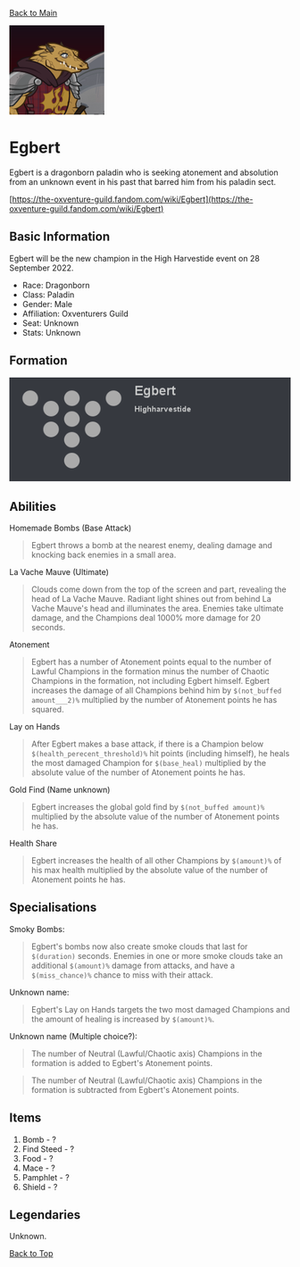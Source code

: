 [Back to Main](index.md)

![Profile Picture](images/profile_egbert.png)
# Egbert
Egbert is a dragonborn paladin who is seeking atonement and absolution from an unknown event in his past that barred him from his paladin sect.

[https://the-oxventure-guild.fandom.com/wiki/Egbert](https://the-oxventure-guild.fandom.com/wiki/Egbert)

## Basic Information
Egbert will be the new champion in the High Harvestide event on 28 September 2022.

* Race: Dragonborn
* Class: Paladin
* Gender: Male
* Affiliation: Oxventurers Guild
* Seat: Unknown
* Stats: Unknown

## Formation
![Formation Layout](images/formation_egbert.png)

## Abilities
Homemade Bombs (Base Attack)
> Egbert throws a bomb at the nearest enemy, dealing damage and knocking back enemies in a small area.

La Vache Mauve (Ultimate)
> Clouds come down from the top of the screen and part, revealing the head of La Vache Mauve. Radiant light shines out from behind La Vache Mauve's head and illuminates the area. Enemies take ultimate damage, and the Champions deal 1000% more damage for 20 seconds.

Atonement
> Egbert has a number of Atonement points equal to the number of Lawful Champions in the formation minus the number of Chaotic Champions in the formation, not including Egbert himself. Egbert increases the damage of all Champions behind him by `$(not_buffed amount___2)%` multiplied by  the number of Atonement points he has squared.

Lay on Hands
> After Egbert makes a base attack, if there is a Champion below `$(health_perecent_threshold)%` hit points (including himself), he heals the most damaged Champion for `$(base_heal)` multiplied by the absolute value of the number of Atonement points he has.

Gold Find (Name unknown)
> Egbert increases the global gold find by `$(not_buffed amount)%` multiplied by the absolute value of the number of Atonement points he has.

Health Share
> Egbert increases the health of all other Champions by `$(amount)%` of his max health multiplied by the absolute value of the number of Atonement points he has.

## Specialisations
Smoky Bombs:
> Egbert's bombs now also create smoke clouds that last for `$(duration)` seconds. Enemies in one or more smoke clouds take an additional `$(amount)%` damage from attacks, and have a `$(miss_chance)%` chance to miss with their attack.

Unknown name:
> Egbert's Lay on Hands targets the two most damaged Champions and the amount of healing is increased by `$(amount)%`.

Unknown name (Multiple choice?):
> The number of Neutral (Lawful/Chaotic axis) Champions in the formation is added to Egbert's Atonement points.

> The number of Neutral (Lawful/Chaotic axis) Champions in the formation is subtracted from Egbert's Atonement points.

## Items

1. Bomb - ?
2. Find Steed - ?
3. Food - ?
4. Mace - ?
5. Pamphlet - ?
6. Shield - ?

## Legendaries
Unknown.

[Back to Top](#top)